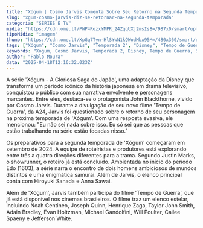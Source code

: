 ```yaml
---
title: "Xógum | Cosmo Jarvis Comenta Sobre Seu Retorno na Segunda Temporada"
slug: "xgum-cosmo-jarvis-diz-se-retornar-na-segunda-temporada"
categoria: "SÉRIES E TV"
midia: "https://cdn.ome.lt/PWP4RozxYMPR_24ZqqUXj2msIs8=/987x0/smart/uploads/conteudo/fotos/SHOGUN_110_02057r.png"
tipoMidia: "imagem"
thumb: "https://cdn.ome.lt/XpGq7Tyn-HlSYwN1kQWodMbx95M=/480x360/smart/extras/conteudos/cosmo-jarvis-barney-in-fxs-new-series-shogun-v0-hfhlidtr90yb1.png"
tags: ["Xógum", "Cosmo Jarvis", "Temporada 2", "Disney", "Tempo de Guerra", "Série", "Cinema"]
keywords: "Xógum, Cosmo Jarvis, Temporada 2, Disney, Tempo de Guerra, Série, Cinema"
author: "Pablo Moura"
data: "2025-04-18T12:16:32.023Z"
---
```


A série 'Xógum - A Gloriosa Saga do Japão', uma adaptação da Disney que transforma um período icônico da história japonesa em drama televisivo, conquistou o público com sua narrativa envolvente e personagens marcantes. Entre eles, destaca-se o protagonista John Blackthorne, vivido por Cosmo Jarvis. Durante a divulgação de seu novo filme 'Tempo de Guerra', da A24, Jarvis foi questionado sobre o retorno de seu personagem na próxima temporada de 'Xógum'. Com uma resposta evasiva, ele mencionou: "Eu não sei nada sobre isso. Eu só sei que as pessoas que estão trabalhando na série estão focadas nisso."

Os preparativos para a segunda temporada de 'Xógum' começaram em setembro de 2024. A equipe de roteiristas e produtores está explorando entre três a quatro direções diferentes para a trama. Segundo Justin Marks, o showrunner, o roteiro já está concluído. Ambientada no início do período Edo (1603), a série narra o encontro de dois homens ambiciosos de mundos distintos e uma enigmática samurai. Além de Jarvis, o elenco principal conta com Hiroyuki Sanada e Anna Sawai.

Além de 'Xógum', Jarvis também participa do filme 'Tempo de Guerra', que já está disponível nos cinemas brasileiros. O filme traz um elenco estelar, incluindo Noah Centineo, Joseph Quinn, Henrique Zaga, Taylor John Smith, Adain Bradley, Evan Holtzman, Michael Gandolfini, Will Poulter, Cailee Spaeny e Jefferson White.